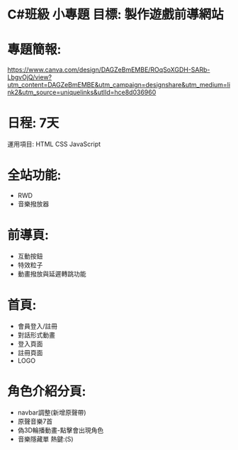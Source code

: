 # C#班級 小專題 目標: 製作遊戲前導網站

# 專題簡報:
https://www.canva.com/design/DAGZeBmEMBE/ROqSoXGDH-SARb-LbgvOjQ/view?utm_content=DAGZeBmEMBE&utm_campaign=designshare&utm_medium=link2&utm_source=uniquelinks&utlId=hce8d036960



# 日程: 7天
運用項目:
HTML
CSS
JavaScript



# 全站功能:
- RWD 
- 音樂撥放器


# 前導頁:
- 互動按鈕
- 特效粒子
- 動畫撥放與延遲轉跳功能


# 首頁:
- 會員登入/註冊
- 對話形式動畫
- 登入頁面
- 註冊頁面
- LOGO


# 角色介紹分頁:
- navbar調整(新增原聲帶)
- 原聲音樂7首
- 偽3D輪播動畫-點擊會出現角色
- 音樂隱藏單  熱鍵:(S)
